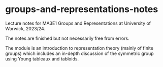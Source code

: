 # groups-and-representations-notes
Lecture notes for MA3E1 Groups and Representations at University of Warwick, 2023/24. 

The notes are finished but not necessarily free from errors.

The module is an introduction to representation theory (mainly of finite groups) which includes an in-depth discussion of the symmetric group using Young tableaux and tabloids.

